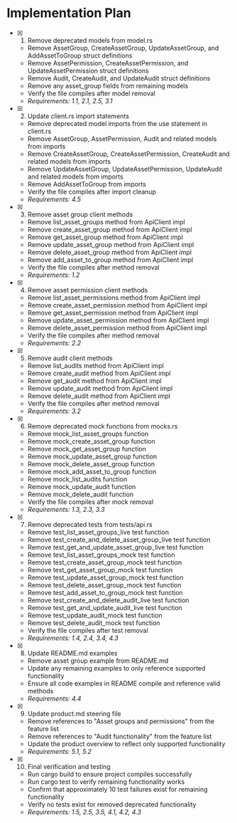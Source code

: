# Implementation Plan

- [x] 1. Remove deprecated models from model.rs
  - Remove AssetGroup, CreateAssetGroup, UpdateAssetGroup, and AddAssetToGroup struct definitions
  - Remove AssetPermission, CreateAssetPermission, and UpdateAssetPermission struct definitions  
  - Remove Audit, CreateAudit, and UpdateAudit struct definitions
  - Remove any asset_group fields from remaining models
  - Verify the file compiles after model removal
  - _Requirements: 1.1, 2.1, 2.5, 3.1_

- [x] 2. Update client.rs import statements
  - Remove deprecated model imports from the use statement in client.rs
  - Remove AssetGroup, AssetPermission, Audit and related models from imports
  - Remove CreateAssetGroup, CreateAssetPermission, CreateAudit and related models from imports
  - Remove UpdateAssetGroup, UpdateAssetPermission, UpdateAudit and related models from imports
  - Remove AddAssetToGroup from imports
  - Verify the file compiles after import cleanup
  - _Requirements: 4.5_

- [x] 3. Remove asset group client methods
  - Remove list_asset_groups method from ApiClient impl
  - Remove create_asset_group method from ApiClient impl
  - Remove get_asset_group method from ApiClient impl
  - Remove update_asset_group method from ApiClient impl
  - Remove delete_asset_group method from ApiClient impl
  - Remove add_asset_to_group method from ApiClient impl
  - Verify the file compiles after method removal
  - _Requirements: 1.2_

- [x] 4. Remove asset permission client methods
  - Remove list_asset_permissions method from ApiClient impl
  - Remove create_asset_permission method from ApiClient impl
  - Remove get_asset_permission method from ApiClient impl
  - Remove update_asset_permission method from ApiClient impl
  - Remove delete_asset_permission method from ApiClient impl
  - Verify the file compiles after method removal
  - _Requirements: 2.2_

- [x] 5. Remove audit client methods
  - Remove list_audits method from ApiClient impl
  - Remove create_audit method from ApiClient impl
  - Remove get_audit method from ApiClient impl
  - Remove update_audit method from ApiClient impl
  - Remove delete_audit method from ApiClient impl
  - Verify the file compiles after method removal
  - _Requirements: 3.2_

- [x] 6. Remove deprecated mock functions from mocks.rs
  - Remove mock_list_asset_groups function
  - Remove mock_create_asset_group function
  - Remove mock_get_asset_group function
  - Remove mock_update_asset_group function
  - Remove mock_delete_asset_group function
  - Remove mock_add_asset_to_group function
  - Remove mock_list_audits function
  - Remove mock_update_audit function
  - Remove mock_delete_audit function
  - Verify the file compiles after mock removal
  - _Requirements: 1.3, 2.3, 3.3_

- [x] 7. Remove deprecated tests from tests/api.rs
  - Remove test_list_asset_groups_live test function
  - Remove test_create_and_delete_asset_group_live test function
  - Remove test_get_and_update_asset_group_live test function
  - Remove test_list_asset_groups_mock test function
  - Remove test_create_asset_group_mock test function
  - Remove test_get_asset_group_mock test function
  - Remove test_update_asset_group_mock test function
  - Remove test_delete_asset_group_mock test function
  - Remove test_add_asset_to_group_mock test function
  - Remove test_create_and_delete_audit_live test function
  - Remove test_get_and_update_audit_live test function
  - Remove test_update_audit_mock test function
  - Remove test_delete_audit_mock test function
  - Verify the file compiles after test removal
  - _Requirements: 1.4, 2.4, 3.4, 4.3_

- [x] 8. Update README.md examples
  - Remove asset group example from README.md
  - Update any remaining examples to only reference supported functionality
  - Ensure all code examples in README compile and reference valid methods
  - _Requirements: 4.4_

- [x] 9. Update product.md steering file
  - Remove references to "Asset groups and permissions" from the feature list
  - Remove references to "Audit functionality" from the feature list
  - Update the product overview to reflect only supported functionality
  - _Requirements: 5.1, 5.2_

- [x] 10. Final verification and testing
  - Run cargo build to ensure project compiles successfully
  - Run cargo test to verify remaining functionality works
  - Confirm that approximately 10 test failures exist for remaining functionality
  - Verify no tests exist for removed deprecated functionality
  - _Requirements: 1.5, 2.5, 3.5, 4.1, 4.2, 4.3_